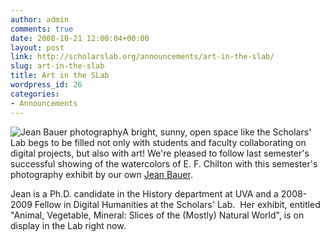 ```yaml
---
author: admin
comments: true
date: 2008-10-21 12:00:04+00:00
layout: post
link: http://scholarslab.org/announcements/art-in-the-slab/
slug: art-in-the-slab
title: Art in the SLab
wordpress_id: 26
categories:
- Announcements
---
```


![Jean Bauer photography](http://farm4.static.flickr.com/3064/2961963222_3fa2a2e441_m.jpg)A bright, sunny, open space like the Scholars' Lab begs to be filled  not only with students and faculty collaborating on digital projects, but also with art!  We're pleased to follow last semester's successful showing of the watercolors of E. F. Chilton with this semester's photography exhibit by our own [Jean Bauer](http://jeanbauer.com/).

Jean is a Ph.D. candidate in the History department at UVA and a 2008-2009 Fellow in Digital Humanities at the Scholars' Lab.  Her exhibit, entitled "Animal, Vegetable, Mineral: Slices of the (Mostly) Natural World", is on display in the Lab right now.
